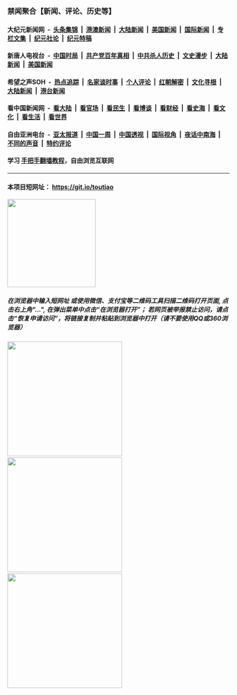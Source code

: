 ### 禁闻聚合【新闻、评论、历史等】

#### 大纪元新闻网 &nbsp;-&nbsp; [头条集锦](indexes/E头条集锦.md?t=02161902) &nbsp;|&nbsp; [港澳新闻](indexes/E港澳新闻.md?t=02161902)  &nbsp;|&nbsp; [大陆新闻](indexes/E大陆新闻.md?t=02161902) &nbsp;|&nbsp; [美国新闻](indexes/E美国新闻.md?t=02161902) &nbsp;|&nbsp; [国际新闻](indexes/E国际新闻.md?t=02161902) &nbsp;|&nbsp; [专栏文集](indexes/E专栏文集.md?t=02161902) &nbsp;|&nbsp; [纪元社论](indexes/E纪元社论.md?t=02161902) &nbsp;|&nbsp; [纪元特稿](indexes/E纪元特稿.md?t=02161902) 

#### 新唐人电视台 &nbsp;-&nbsp; [中国时局](indexes/N中国时局.md?t=02161902) &nbsp;|&nbsp; [共产党百年真相](indexes/N共产党百年真相.md?t=02161902) &nbsp;|&nbsp; [中共杀人历史](indexes/N中共杀人历史.md?t=02161902) &nbsp;|&nbsp; [文史漫步](indexes/N文史漫步.md?t=02161902) &nbsp;|&nbsp; [大陆新闻](indexes/N大陆新闻.md?t=02161902) &nbsp;|&nbsp; [美国新闻](indexes/N美国新闻.md?t=02161902)

#### 希望之声SOH &nbsp;-&nbsp; [热点追踪](indexes/H热点追踪.md?t=02161902) &nbsp;|&nbsp; [名家谈时事](indexes/H名家谈时事.md?t=02161902) &nbsp;|&nbsp; [个人评论](indexes/H个人评论.md?t=02161902)  &nbsp;|&nbsp; [红朝解密](indexes/H红朝解密.md?t=02161902) &nbsp;|&nbsp; [文化寻根](indexes/H文化寻根.md?t=02161902) &nbsp;|&nbsp; [大陆新闻](indexes/H大陆新闻.md?t=02161902) &nbsp;|&nbsp; [港台新闻](indexes/H港台新闻.md?t=02161902)

#### 看中国新闻网 &nbsp;-&nbsp; [看大陆](indexes/S看大陆.md?t=02161902) &nbsp;|&nbsp; [看官场](indexes/S看官场.md?t=02161902) &nbsp;|&nbsp; [看民生](indexes/S看民生.md?t=02161902)  &nbsp;|&nbsp; [看博谈](indexes/S看博谈.md?t=02161902) &nbsp;|&nbsp; [看财经](indexes/S看财经.md?t=02161902) &nbsp;|&nbsp; [看史海](indexes/S看史海.md?t=02161902) &nbsp;|&nbsp; [看文化](indexes/S看文化.md?t=02161902) &nbsp;|&nbsp; [看生活](indexes/S看生活.md?t=02161902) &nbsp;|&nbsp; [看世界](indexes/S看世界.md?t=02161902)

#### 自由亚洲电台 &nbsp;-&nbsp; [亚太报道](indexes/R亚太报道.md?t=02161902) &nbsp;|&nbsp; [中国一周](indexes/R中国一周.md?t=02161902) &nbsp;|&nbsp; [中国透视](indexes/R中国透视.md?t=02161902)  &nbsp;|&nbsp; [国际视角](indexes/R国际视角.md?t=02161902) &nbsp;|&nbsp; [夜话中南海](indexes/R夜话中南海.md?t=02161902) &nbsp;|&nbsp; [不同的声音](indexes/R不同的声音.md?t=02161902) &nbsp;|&nbsp; [特约评论](indexes/R特约评论.md?t=02161902)

#### 学习 [手把手翻墙教程](https://github.com/gfw-breaker/guides/wiki)，自由浏览互联网

----

#### 本项目短网址： https://git.io/toutiao
<img src="https://raw.githubusercontent.com/gfw-breaker/banned-news/master/scripts/img/qr.png" width="200px"/>  

##### 在浏览器中输入短网址 或使用微信、支付宝等二维码工具扫描二维码打开页面, 点击右上角"...", 在弹出菜单中点击“在浏览器打开”； 若网页被举报禁止访问，请点击“恢复申请访问”，将链接复制并粘贴到浏览器中打开（请不要使用QQ或360浏览器）

<img src="https://raw.githubusercontent.com/gfw-breaker/banned-news/master/scripts/img/1.png" width="260px"/> &nbsp; <img src="https://raw.githubusercontent.com/gfw-breaker/banned-news/master/scripts/img/2.png" width="260px"/> &nbsp; <img src="https://raw.githubusercontent.com/gfw-breaker/banned-news/master/scripts/img/3.png" width="260px"/>
